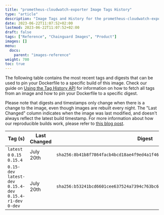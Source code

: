 ```yaml
---
title: "prometheus-cloudwatch-exporter Image Tags History"
type: "article"
description: "Image Tags and History for the prometheus-cloudwatch-exporter Chainguard Image"
date: 2023-06-22T11:07:52+02:00
lastmod: 2023-06-22T11:07:52+02:00
draft: false
tags: ["Reference", "Chainguard Images", "Product"]
images: []
menu:
  docs:
    parent: "images-reference"
weight: 700
toc: true
---
```


The following table contains the most recent tags and digests that can be used to pin your Dockerfile to a specific build of this image. Check our guide on [Using the Tag History API](/chainguard/chainguard-images/using-the-tag-history-api/) for information on how to fetch all tags from an image and how to pin your Dockerfile to a specific digest.

Please note that digests and timestamps only change when there is a change to the image, even though images are rebuilt every night. The "Last Changed" column indicates when the image was last modified, and doesn't always reflect the latest build timestamp. For more information about how our reproducible builds work, please refer to [this blog post](https://www.chainguard.dev/unchained/reproducing-chainguards-reproducible-image-builds).

| Tag (s)                                                       | Last Changed | Digest                                                                    |
|---------------------------------------------------------------|--------------|---------------------------------------------------------------------------|
|  `latest` `0` `0.15` `0.15.4`                                 | July 20th    | `sha256:8b41b8f7864facb4bcd18ae4f9ed4a1f4692b22e99b9e0f88e019348212de682` |
|  `0.15-dev` `latest-dev` `0.15.4-dev` `0.15.4-r1-dev` `0-dev` | July 20th    | `sha256:b53241bcd6601cee637524a7394c763bc6051ba2320e567f2039297c58bd2e0d` |
